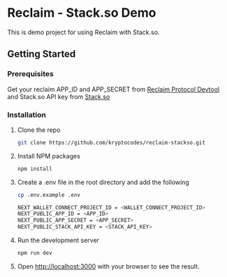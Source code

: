 # Reclaim - Stack.so Demo 


This is demo project for using Reclaim with Stack.so. 

## Getting Started

### Prerequisites
Get your reclaim APP_ID and APP_SECRET from [Reclaim Protocol Devtool](https://dev.reclaimprotocol.org) and Stack.so API key from [Stack.so](https://stack.so/)


### Installation

1. Clone the repo
   ```sh
   git clone https://github.com/kryptocodes/reclaim-stackso.git
    ```
2. Install NPM packages
    ```sh
    npm install
    ```
3. Create a .env file in the root directory and add the following
    ```sh
    cp .env.example .env
    ```
    ```sh
    NEXT_WALLET_CONNECT_PROJECT_ID = <WALLET_CONNECT_PROJECT_ID>
    NEXT_PUBLIC_APP_ID = <APP_ID>
    NEXT_PUBLIC_APP_SECRET = <APP_SECRET>
    NEXT_PUBLIC_STACK_API_KEY = <STACK_API_KEY>
    ```
4. Run the development server
    ```sh
    npm run dev
    ```
5. Open [http://localhost:3000](http://localhost:3000) with your browser to see the result.




